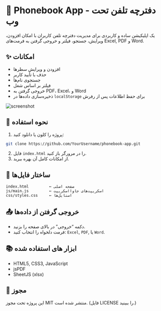 # 📖 Phonebook App - دفترچه تلفن تحت وب

یک اپلیکیشن ساده و کاربردی برای مدیریت دفترچه تلفن کاربران با امکان افزودن، ویرایش، جستجو، فیلتر و خروجی گرفتن به فرمت‌های Excel, PDF و Word.

## ✨ امکانات
- افزودن و ویرایش سطرها
- حذف با تأیید کاربر
- جستجوی نام‌ها
- فیلتر بر اساس شغل
- خروجی گرفتن به PDF، Excel، و Word
- ذخیره‌سازی داده‌ها در `localStorage` برای حفظ اطلاعات پس از رفرش


![screenshot](assets/screenshot.png)

## 🔧 نحوه استفاده
1. پروژه را کلون یا دانلود کنید:
```bash
git clone https://github.com/YourUsername/phonebook-app.git
```
2. فایل `index.html` را در مرورگر باز کنید.
3. از امکانات کامل آن بهره ببرید.

## 📁 ساختار فایل‌ها
```
index.html         ← صفحه اصلی
js/main.js         ← اسکریپت‌های جاوااسکریپت
css/styles.css     ← استایل‌ها
```

## 📤 خروجی گرفتن از داده‌ها
- دکمه “خروجی” در بالای صفحه را بزنید.
- فرمت دلخواه را انتخاب کنید: `Excel`, `PDF`, یا `Word`.

## 📚 ‌ابزار های استفاده شده
- HTML5, CSS3, JavaScript
- jsPDF
- SheetJS (xlsx)

## 📄 مجوز
این پروژه تحت مجوز MIT منتشر شده است. (فایل LICENSE را ببینید.)
